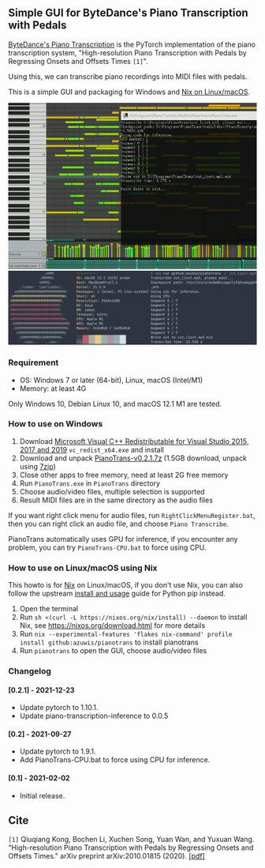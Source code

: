 ## Simple GUI for ByteDance's Piano Transcription with Pedals

[ByteDance's Piano Transcription][1] is the PyTorch implementation of the
piano transcription system, "High-resolution Piano Transcription with Pedals
by Regressing Onsets and Offsets Times `[1]`".

Using this, we can transcribe piano recordings into MIDI files with pedals.

This is a simple GUI and packaging for Windows and [Nix on Linux/macOS][2].

![screenshot-windows](screenshot-windows.png)
![screenshot-macos](screenshot-macos.png)

### Requirement

* OS: Windows 7 or later (64-bit), Linux, macOS (Intel/M1)
* Memory: at least 4G

Only Windows 10, Debian Linux 10, and macOS 12.1 M1 are tested.

### How to use on Windows

1. Download [Microsoft Visual C++ Redistributable for Visual Studio 2015, 2017 and 2019][3] `vc_redist_x64.exe` and install
2. Download and unpack [PianoTrans-v0.2.1.7z][4] (1.5GB download, unpack using [7zip][5])
3. Close other apps to free memory, need at least 2G free memory
4. Run `PianoTrans.exe` in `PianoTrans` directory
5. Choose audio/video files, multiple selection is supported
6. Result MIDI files are in the same directory as the audio files

If you want right click menu for audio files, run `RightClickMenuRegister.bat`,
then you can right click an audio file, and choose `Piano Transcribe`.

PianoTrans automatically uses GPU for inference, if you encounter any problem,
you can try `PianoTrans-CPU.bat` to force using CPU.

### How to use on Linux/macOS using Nix

This howto is for [Nix][2] on Linux/macOS, if you don't use Nix, you can also
follow the upstream [install and usage][6] guide for Python pip instead.

1. Open the terminal
2. Run `sh <(curl -L https://nixos.org/nix/install) --daemon` to install Nix,
   see https://nixos.org/download.html for more details
3. Run `nix --experimental-features 'flakes nix-command' profile install github:azuwis/pianotrans`
   to install pianotrans
4. Run `pianotrans` to open the GUI, choose audio/video files

[1]: https://github.com/bytedance/piano_transcription
[2]: https://nixos.org
[3]: https://support.microsoft.com/en-us/help/2977003/the-latest-supported-visual-c-downloads
[4]: https://github.com/azuwis/PianoTrans/releases/download/v0.2.1/PianoTrans-v0.2.1.7z
[5]: https://www.7-zip.org/download.html
[6]: https://github.com/qiuqiangkong/piano_transcription_inference

### Changelog

#### [0.2.1] - 2021-12-23

* Update pytorch to 1.10.1.
* Update piano-transcription-inference to 0.0.5

#### [0.2] - 2021-09-27

* Update pytorch to 1.9.1.
* Add PianoTrans-CPU.bat to force using CPU for inference.

#### [0.1] - 2021-02-02

* Initial release.

## Cite
`[1]` Qiuqiang Kong, Bochen Li, Xuchen Song, Yuan Wan, and Yuxuan Wang. "High-resolution Piano Transcription with Pedals by Regressing Onsets and Offsets Times." arXiv preprint arXiv:2010.01815 (2020). [[pdf]](https://arxiv.org/pdf/2010.01815.pdf)
